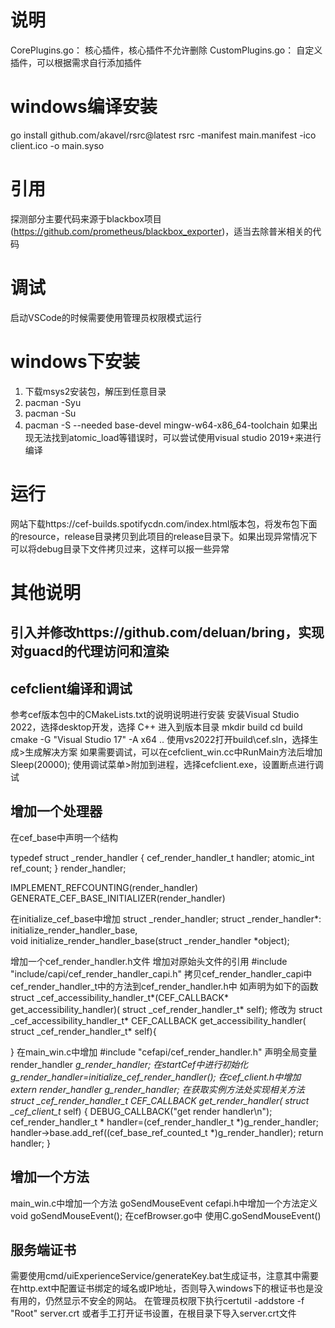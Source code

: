 # 说明
CorePlugins.go： 核心插件，核心插件不允许删除
CustomPlugins.go： 自定义插件，可以根据需求自行添加插件
# windows编译安装
go install github.com/akavel/rsrc@latest
rsrc -manifest main.manifest -ico client.ico -o main.syso
# 引用
探测部分主要代码来源于blackbox项目(https://github.com/prometheus/blackbox_exporter)，适当去除普米相关的代码

# 调试
启动VSCode的时候需要使用管理员权限模式运行

# windows下安装
1. 下载msys2安装包，解压到任意目录
2. pacman -Syu
3. pacman -Su
4. pacman -S --needed base-devel mingw-w64-x86_64-toolchain
如果出现无法找到atomic_load等错误时，可以尝试使用visual studio 2019+来进行编译
# 运行
网站下载https://cef-builds.spotifycdn.com/index.html版本包，将发布包下面的resource，release目录拷贝到此项目的release目录下。如果出现异常情况下可以将debug目录下文件拷贝过来，这样可以报一些异常

# 其他说明
## 引入并修改https://github.com/deluan/bring，实现对guacd的代理访问和渲染
## cefclient编译和调试
参考cef版本包中的CMakeLists.txt的说明说明进行安装
安装Visual Studio 2022，选择desktop开发，选择 C++
进入到版本目录
mkdir build 
cd build
cmake -G "Visual Studio 17" -A x64 ..
使用vs2022打开build\cef.sln，选择生成>生成解决方案
如果需要调试，可以在cefclient_win.cc中RunMain方法后增加Sleep(20000);
使用调试菜单>附加到进程，选择cefclient.exe，设置断点进行调试

## 增加一个处理器
在cef_base中声明一个结构

typedef struct _render_handler {
	cef_render_handler_t handler;
	atomic_int ref_count;
} render_handler;

IMPLEMENT_REFCOUNTING(render_handler)
GENERATE_CEF_BASE_INITIALIZER(render_handler)

在initialize_cef_base中增加
struct _render_handler;
struct _render_handler*: initialize_render_handler_base, \
void initialize_render_handler_base(struct _render_handler *object);


增加一个cef_render_handler.h文件
增加对原始头文件的引用
#include "include/capi/cef_render_handler_capi.h"
拷贝cef_render_handler_capi中cef_render_handler_t中的方法到cef_render_handler.h中
如声明为如下的函数
struct _cef_accessibility_handler_t*(CEF_CALLBACK* get_accessibility_handler)(
      struct _cef_render_handler_t* self);
修改为
struct _cef_accessibility_handler_t* CEF_CALLBACK get_accessibility_handler(
      struct _cef_render_handler_t* self){

}
在main_win.c中增加
#include "cefapi/cef_render_handler.h"
声明全局变量
render_handler *g_render_handler;
在startCef中进行初始化
g_render_handler=initialize_cef_render_handler();
在cef_client.h中增加
extern render_handler *g_render_handler;
在获取实例方法处实现相关方法
struct _cef_render_handler_t* CEF_CALLBACK get_render_handler(
        struct _cef_client_t* self) {
    DEBUG_CALLBACK("get render handler\n");
    cef_render_handler_t * handler=(cef_render_handler_t *)g_render_handler;
    handler->base.add_ref((cef_base_ref_counted_t *)g_render_handler);
    return handler;
}
## 增加一个方法
main_win.c中增加一个方法
goSendMouseEvent
cefapi.h中增加一个方法定义
void goSendMouseEvent();
在cefBrowser.go中
使用C.goSendMouseEvent()

## 服务端证书
需要使用cmd/uiExperienceService/generateKey.bat生成证书，注意其中需要在http.ext中配置证书绑定的域名或IP地址，否则导入windows下的根证书也是没有用的，仍然显示不安全的网站。
在管理员权限下执行certutil -addstore -f "Root" server.crt
或者手工打开证书设置，在根目录下导入server.crt文件

